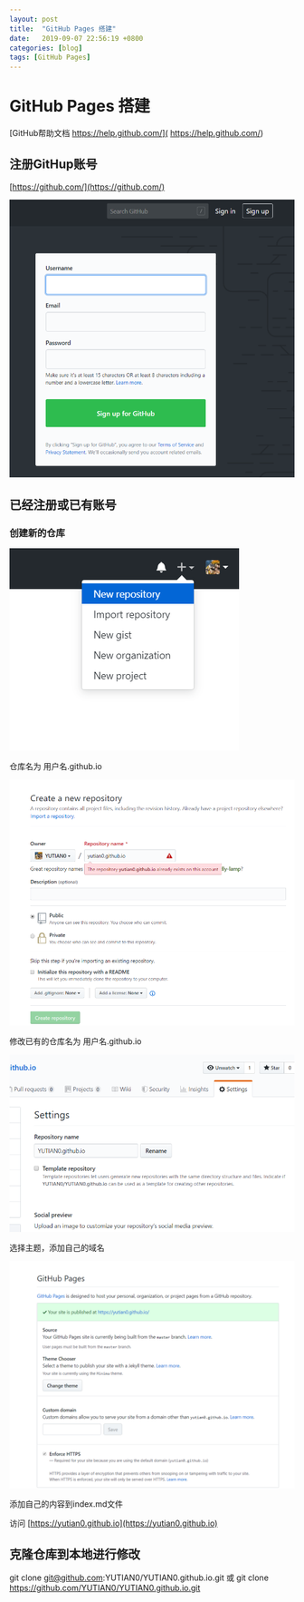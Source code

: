 ```yaml
---
layout: post
title:  "GitHub Pages 搭建"
date:   2019-09-07 22:56:19 +0800
categories: [blog]
tags: [GitHub Pages]
---
```

# GitHub Pages 搭建

 [GitHub帮助文档 https://help.github.com/]( https://help.github.com/)
 


## 注册GitHup账号

  [https://github.com/](https://github.com/)
  
![GitHub](/img/002.png "GitHub注册")

## 已经注册或已有账号

###  创建新的仓库


 ![创建仓库](/img/005.png)

 仓库名为 用户名.github.io

 ![仓库名称](/img/006.png "仓库命名")

修改已有的仓库名为 用户名.github.io

 ![修改仓库名称](/img/003.png)


 选择主题，添加自己的域名

 ![GitHub](/img/004.png)
  
 添加自己的内容到index.md文件

 访问 [https://yutian0.github.io](https://yutian0.github.io)
  

 ## 克隆仓库到本地进行修改

  git clone git@github.com:YUTIAN0/YUTIAN0.github.io.git
  或
  git clone https://github.com/YUTIAN0/YUTIAN0.github.io.git
 
